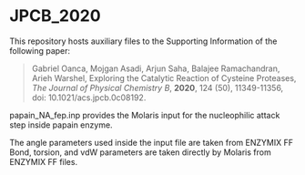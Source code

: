 # JPCB_2020
This repository hosts auxiliary files to the Supporting Information of the following paper:  
>Gabriel Oanca, Mojgan Asadi, Arjun Saha, Balajee Ramachandran, Arieh Warshel, Exploring the Catalytic Reaction of Cysteine Proteases, *The Journal of Physical Chemistry B*, **2020**, 124 (50), 11349-11356, doi: 10.1021/acs.jpcb.0c08192.  

papain_NA_fep.inp provides the Molaris input for the nucleophilic attack step inside papain enzyme.

The angle parameters used inside the input file are taken from ENZYMIX FF  
Bond, torsion, and vdW parameters are taken directly by Molaris from ENZYMIX FF files.

